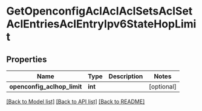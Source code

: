 # GetOpenconfigAclAclAclSetsAclSetAclEntriesAclEntryIpv6StateHopLimit

## Properties
Name | Type | Description | Notes
------------ | ------------- | ------------- | -------------
**openconfig_aclhop_limit** | **int** |  | [optional] 

[[Back to Model list]](../README.md#documentation-for-models) [[Back to API list]](../README.md#documentation-for-api-endpoints) [[Back to README]](../README.md)


